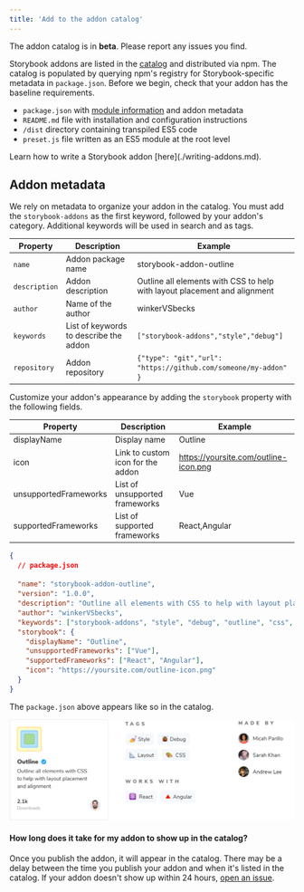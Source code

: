 ```yaml
---
title: 'Add to the addon catalog'
---
```


<div class="aside">
The addon catalog is in <strong>beta</strong>. Please report any issues you find.
</div>

Storybook addons are listed in the [catalog](/addons) and distributed via npm. The catalog is populated by querying npm's registry for Storybook-specific metadata in `package.json`. Before we begin, check that your addon has the baseline requirements.

- `package.json` with [module information](writing-addons.md#get-started) and addon metadata
- `README.md` file with installation and configuration instructions
- `/dist` directory containing transpiled ES5 code
- `preset.js` file written as an ES5 module at the root level

<div class="aside">
Learn how to write a Storybook addon [here](./writing-addons.md).
</div>

## Addon metadata

We rely on metadata to organize your addon in the catalog. You must add the <code>storybook-addons</code> as the first keyword, followed by your addon's category. Additional keywords will be used in search and as tags.

| Property      | Description                            | Example                                                                   |
| ------------- | -------------------------------------- | ------------------------------------------------------------------------- |
| `name`        | Addon package name                     | storybook-addon-outline                                                   |
| `description` | Addon description                      | Outline all elements with CSS to help with layout placement and alignment |
| `author`      | Name of the author                     | winkerVSbecks                                                             |
| `keywords`    | List of keywords to describe the addon | `["storybook-addons","style","debug"]`                                    |
| `repository`  | Addon repository                       | `{"type": "git","url": "https://github.com/someone/my-addon" }`           |

Customize your addon's appearance by adding the `storybook` property with the following fields.

| Property              | Description                       | Example                               |
| --------------------- | --------------------------------- | ------------------------------------- |
| displayName           | Display name                      | Outline                               |
| icon                  | Link to custom icon for the addon | https://yoursite.com/outline-icon.png |
| unsupportedFrameworks | List of unsupported frameworks    | Vue                                   |
| supportedFrameworks   | List of supported frameworks      | React,Angular                         |

```json
{
  // package.json

  "name": "storybook-addon-outline",
  "version": "1.0.0",
  "description": "Outline all elements with CSS to help with layout placement and alignment",
  "author": "winkerVSbecks",
  "keywords": ["storybook-addons", "style", "debug", "outline", "css", "layout"],
  "storybook": {
    "displayName": "Outline",
    "unsupportedFrameworks": ["Vue"],
    "supportedFrameworks": ["React", "Angular"],
    "icon": "https://yoursite.com/outline-icon.png"
  }
}
```

The `package.json` above appears like so in the catalog.

![Storybook addon in the catalog](./addon-display.png)

#### How long does it take for my addon to show up in the catalog?

Once you publish the addon, it will appear in the catalog. There may be a delay between the time you publish your addon and when it's listed in the catalog. If your addon doesn't show up within 24 hours, [open an issue](https://github.com/storybookjs/frontpage/issues).
